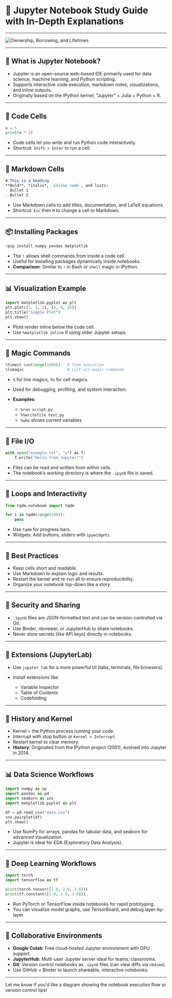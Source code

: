 # 📓 Jupyter Notebook Study Guide with In-Depth Explanations

---

![Ownership, Borrowing, and Lifetimes](sandbox:/mnt/data/A_2D_diagram_titled_"Ownership,_Borrowing,_and_Lif.png)

---

## 🧱 What is Jupyter Notebook?

* Jupyter is an open-source web-based IDE primarily used for data science, machine learning, and Python scripting.
* Supports interactive code execution, markdown notes, visualizations, and inline outputs.
* Originally based on the IPython kernel; "Jupyter" = Julia + Python + R.

---

## 🧮 Code Cells

```python
x = 5
print(x * 2)
```

* Code cells let you write and run Python code interactively.
* Shortcut: `Shift + Enter` to run a cell.

---

## 📝 Markdown Cells

```markdown
# This is a heading
**Bold**, *italic*, `inline code`, and lists:
- Bullet 1
- Bullet 2
```

* Use Markdown cells to add titles, documentation, and LaTeX equations.
* Shortcut: `Esc` then `M` to change a cell to Markdown.

---

## 📦 Installing Packages

```python
!pip install numpy pandas matplotlib
```

* The `!` allows shell commands from inside a code cell.
* Useful for installing packages dynamically inside notebooks.
* **Comparison**: Similar to `!` in Bash or `shell` magic in IPython.

---

## 📊 Visualization Example

```python
import matplotlib.pyplot as plt
plt.plot([1, 2, 3], [4, 9, 16])
plt.title("Simple Plot")
plt.show()
```

* Plots render inline below the code cell.
* Use `%matplotlib inline` if using older Jupyter setups.

---

## 🧵 Magic Commands

```python
%timeit sum(range(1000))   # Time execution
%lsmagic                   # List all magic commands
```

* `%` for line magics, `%%` for cell magics.
* Used for debugging, profiling, and system interaction.
* **Examples**:

  * `%run script.py`
  * `%%writefile test.py`
  * `%who` shows current variables

---

## 📁 File I/O

```python
with open("example.txt", "w") as f:
    f.write("Hello from Jupyter!")
```

* Files can be read and written from within cells.
* The notebook’s working directory is where the `.ipynb` file is saved.

---

## 🔁 Loops and Interactivity

```python
from tqdm.notebook import tqdm

for i in tqdm(range(100)):
    pass
```

* Use `tqdm` for progress bars.
* Widgets: Add buttons, sliders with `ipywidgets`.

---

## 🧪 Best Practices

* Keep cells short and readable.
* Use Markdown to explain logic and results.
* Restart the kernel and re-run all to ensure reproducibility.
* Organize your notebook top-down like a story.

---

## 🔐 Security and Sharing

* `.ipynb` files are JSON-formatted text and can be version-controlled via Git.
* Use Binder, nbviewer, or JupyterHub to share notebooks.
* Never store secrets (like API keys) directly in notebooks.

---

## 🔧 Extensions (JupyterLab)

* Use `jupyter lab` for a more powerful UI (tabs, terminals, file browsers).
* Install extensions like:

  * Variable Inspector
  * Table of Contents
  * Codefolding

---

## 🧠 History and Kernel

* Kernel = the Python process running your code.
* Interrupt with stop button or `Kernel > Interrupt`.
* Restart kernel to clear memory.
* **History**: Originated from the IPython project (2001), evolved into Jupyter in 2014.

---

## 📊 Data Science Workflows

```python
import numpy as np
import pandas as pd
import seaborn as sns
import matplotlib.pyplot as plt

df = pd.read_csv("data.csv")
sns.pairplot(df)
plt.show()
```

* Use NumPy for arrays, pandas for tabular data, and seaborn for advanced visualization.
* Jupyter is ideal for EDA (Exploratory Data Analysis).

---

## 🤖 Deep Learning Workflows

```python
import torch
import tensorflow as tf

print(torch.tensor([1.0, 2.0, 3.0]))
print(tf.constant([1.0, 2.0, 3.0]))
```

* Run PyTorch or TensorFlow inside notebooks for rapid prototyping.
* You can visualize model graphs, use TensorBoard, and debug layer-by-layer.

---

## 🤝 Collaborative Environments

* **Google Colab**: Free cloud-hosted Jupyter environment with GPU support.
* **JupyterHub**: Multi-user Jupyter server ideal for teams, classrooms.
* **Git**: Version control notebooks as `.ipynb` files (can view diffs via `nbdime`).
* Use GitHub + Binder to launch shareable, interactive notebooks.

---

Let me know if you'd like a diagram showing the notebook execution flow or version control tips!
